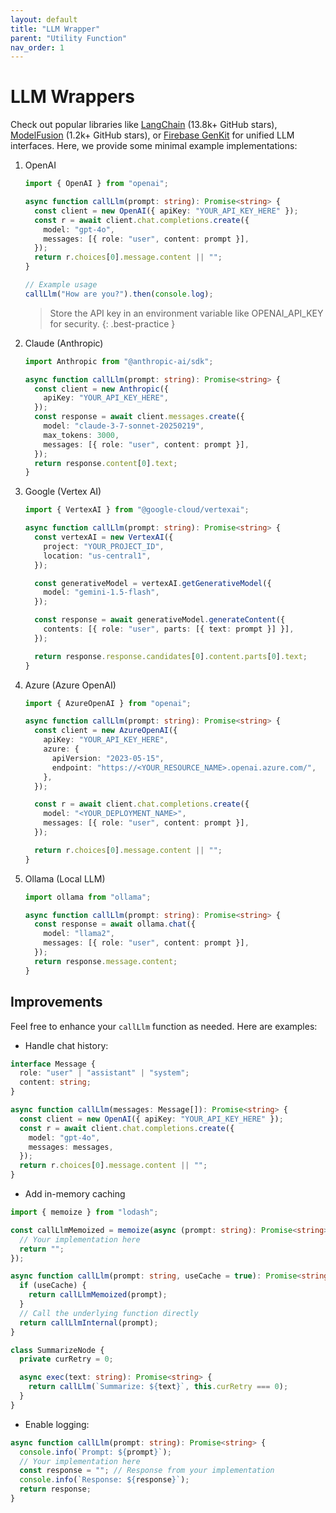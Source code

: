 ```yaml
---
layout: default
title: "LLM Wrapper"
parent: "Utility Function"
nav_order: 1
---
```


# LLM Wrappers

Check out popular libraries like [LangChain](https://github.com/langchain-ai/langchainjs) (13.8k+ GitHub stars), [ModelFusion](https://github.com/vercel/modelfusion) (1.2k+ GitHub stars), or [Firebase GenKit](https://firebase.google.com/docs/genkit) for unified LLM interfaces.
Here, we provide some minimal example implementations:

1. OpenAI

   ```typescript
   import { OpenAI } from "openai";

   async function callLlm(prompt: string): Promise<string> {
     const client = new OpenAI({ apiKey: "YOUR_API_KEY_HERE" });
     const r = await client.chat.completions.create({
       model: "gpt-4o",
       messages: [{ role: "user", content: prompt }],
     });
     return r.choices[0].message.content || "";
   }

   // Example usage
   callLlm("How are you?").then(console.log);
   ```

   > Store the API key in an environment variable like OPENAI_API_KEY for security.
   > {: .best-practice }

2. Claude (Anthropic)

   ```typescript
   import Anthropic from "@anthropic-ai/sdk";

   async function callLlm(prompt: string): Promise<string> {
     const client = new Anthropic({
       apiKey: "YOUR_API_KEY_HERE",
     });
     const response = await client.messages.create({
       model: "claude-3-7-sonnet-20250219",
       max_tokens: 3000,
       messages: [{ role: "user", content: prompt }],
     });
     return response.content[0].text;
   }
   ```

3. Google (Vertex AI)

   ```typescript
   import { VertexAI } from "@google-cloud/vertexai";

   async function callLlm(prompt: string): Promise<string> {
     const vertexAI = new VertexAI({
       project: "YOUR_PROJECT_ID",
       location: "us-central1",
     });

     const generativeModel = vertexAI.getGenerativeModel({
       model: "gemini-1.5-flash",
     });

     const response = await generativeModel.generateContent({
       contents: [{ role: "user", parts: [{ text: prompt }] }],
     });

     return response.response.candidates[0].content.parts[0].text;
   }
   ```

4. Azure (Azure OpenAI)

   ```typescript
   import { AzureOpenAI } from "openai";

   async function callLlm(prompt: string): Promise<string> {
     const client = new AzureOpenAI({
       apiKey: "YOUR_API_KEY_HERE",
       azure: {
         apiVersion: "2023-05-15",
         endpoint: "https://<YOUR_RESOURCE_NAME>.openai.azure.com/",
       },
     });

     const r = await client.chat.completions.create({
       model: "<YOUR_DEPLOYMENT_NAME>",
       messages: [{ role: "user", content: prompt }],
     });

     return r.choices[0].message.content || "";
   }
   ```

5. Ollama (Local LLM)

   ```typescript
   import ollama from "ollama";

   async function callLlm(prompt: string): Promise<string> {
     const response = await ollama.chat({
       model: "llama2",
       messages: [{ role: "user", content: prompt }],
     });
     return response.message.content;
   }
   ```

## Improvements

Feel free to enhance your `callLlm` function as needed. Here are examples:

- Handle chat history:

```typescript
interface Message {
  role: "user" | "assistant" | "system";
  content: string;
}

async function callLlm(messages: Message[]): Promise<string> {
  const client = new OpenAI({ apiKey: "YOUR_API_KEY_HERE" });
  const r = await client.chat.completions.create({
    model: "gpt-4o",
    messages: messages,
  });
  return r.choices[0].message.content || "";
}
```

- Add in-memory caching

```typescript
import { memoize } from "lodash";

const callLlmMemoized = memoize(async (prompt: string): Promise<string> => {
  // Your implementation here
  return "";
});

async function callLlm(prompt: string, useCache = true): Promise<string> {
  if (useCache) {
    return callLlmMemoized(prompt);
  }
  // Call the underlying function directly
  return callLlmInternal(prompt);
}

class SummarizeNode {
  private curRetry = 0;

  async exec(text: string): Promise<string> {
    return callLlm(`Summarize: ${text}`, this.curRetry === 0);
  }
}
```

- Enable logging:

```typescript
async function callLlm(prompt: string): Promise<string> {
  console.info(`Prompt: ${prompt}`);
  // Your implementation here
  const response = ""; // Response from your implementation
  console.info(`Response: ${response}`);
  return response;
}
```
